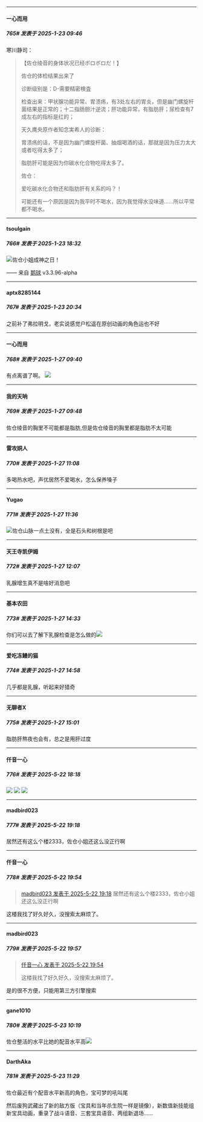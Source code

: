 ﻿
*****

####  一心而用  
##### 765#       发表于 2025-1-23 09:46

寒川静司： <blockquote>【佐仓绫音的身体状况已经ボロボロだ！】

佐仓的体检结果出来了

诊断级别是：D-需要精密検査

检查出来：甲状腺功能异常、胃溃疡，有3处左右的胃炎，但是幽门螺旋杆菌结果是正常的；十二指肠胆汁逆流；肝功能异常，有脂肪肝；尿检查有7成左右的指标是红的；

天久鹰央原作者知念実希人的诊断：

胃溃疡的话，不是因为幽门螺旋杆菌、抽烟喝酒的话，那就是因为压力太大或者吃得太多了；

脂肪肝可能是因为你碳水化合物吃得太多了。

佐仓：

爱吃碳水化合物还和脂肪肝有关系的吗？！

可能还有一个原因是因为我平时不喝水，因为我觉得水没味道……所以平常都不喝水。</blockquote>


*****

####  tsoulgain  
##### 766#       发表于 2025-1-23 18:32

<img src="https://static.saraba1st.com/image/smiley/face2017/037.png" referrerpolicy="no-referrer">佐仓小姐成神之日！

—— 来自 [鹅球](https://www.pgyer.com/xfPejhuq) v3.3.96-alpha


*****

####  aptx8285144  
##### 767#       发表于 2025-1-23 20:34

之前补了弗拉明戈，老实说感觉户松遥在原创动画的角色运也不好

*****

####  一心而用  
##### 768#       发表于 2025-1-27 09:40

有点离谱了啊。
<img src="https://p.sda1.dev/21/71f8219738e44fff8a80731f6be0da35/image.jpg" referrerpolicy="no-referrer">


*****

####  我的天呐  
##### 769#       发表于 2025-1-27 09:48

佐仓绫音的胸里不可能都是脂肪,但是佐仓绫音的胸里都是脂肪不太可能


*****

####  雷攻姛人  
##### 770#       发表于 2025-1-27 11:08

多喝热水吧，声优居然不爱喝水，怎么保养嗓子


*****

####  Yugao  
##### 771#       发表于 2025-1-27 11:36

<img src="https://static.saraba1st.com/image/smiley/face2017/067.png" referrerpolicy="no-referrer">佐仓山脉一点土没有，全是石头和树根是吧


*****

####  天王寺凯伊姆  
##### 772#       发表于 2025-1-27 12:07

乳腺增生真不是啥好消息吧


*****

####  基本农田  
##### 773#       发表于 2025-1-27 14:33

你们可以去了解下乳腺检查是怎么做的<img src="https://static.saraba1st.com/image/smiley/face2017/009.gif" referrerpolicy="no-referrer">


*****

####  爱吃冻鳗的猫  
##### 774#       发表于 2025-1-27 14:58

几乎都是乳腺，听起来好猎奇


*****

####  无聊者X  
##### 775#       发表于 2025-1-27 15:01

脂肪肝熬夜也会有，总之是用肝过度

*****

####  仟音一心  
##### 776#       发表于 2025-5-22 18:18

<img src="https://p.sda1.dev/24/d73cac54297b128cb9155409be00a5cd/image.jpg" referrerpolicy="no-referrer">
<img src="https://p.sda1.dev/24/7e22ac67dcc1da048e5b653a9108a3a6/image.jpg" referrerpolicy="no-referrer">
<img src="https://p.sda1.dev/24/fd85d337cc6aaa423e359291e32cfcd5/image.jpg" referrerpolicy="no-referrer">


*****

####  madbird023  
##### 777#       发表于 2025-5-22 19:18

居然还有这么个楼2333，佐仓小姐还这么没正行啊


*****

####  仟音一心  
##### 778#       发表于 2025-5-22 19:54

<blockquote><a href="httphttps://stage1st.com/2b/forum.php?mod=redirect&amp;goto=findpost&amp;pid=67841924&amp;ptid=1976034" target="_blank">madbird023 发表于 2025-5-22 19:18</a>
居然还有这么个楼2333，佐仓小姐还这么没正行啊</blockquote>
这楼我找了好久好久，没搜索太麻烦了。


*****

####  madbird023  
##### 779#       发表于 2025-5-22 19:57

<blockquote><a href="httphttps://stage1st.com/2b/forum.php?mod=redirect&amp;goto=findpost&amp;pid=67842042&amp;ptid=1976034" target="_blank">仟音一心 发表于 2025-5-22 19:54</a>

这楼我找了好久好久，没搜索太麻烦了。</blockquote>
是的很不方便，只能用第三方引擎搜索


*****

####  gane1010  
##### 780#       发表于 2025-5-23 10:19

佐仓整活的水平比她的配音水平高<img src="https://static.stage1st.com/image/smiley/face2017/067.png" referrerpolicy="no-referrer">


*****

####  DarthAka  
##### 781#       发表于 2025-5-23 11:29

佐仓最近有个配音水平新高的角色，宝可梦的吼叫尾

然后废狗武藏出了新的敌方版（宝具和当年杀生院一样是镜像），新数值新技能组新宝具动画，重录了战斗语音、三套宝具语音、两组新退场……


